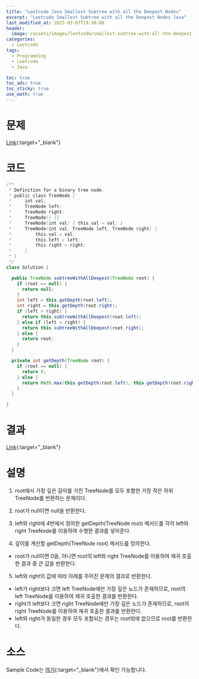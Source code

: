 ```yaml
---
title: "Leetcode Java Smallest Subtree with all the Deepest Nodes"
excerpt: "Leetcode Smallest Subtree with all the Deepest Nodes Java"
last_modified_at: 2023-03-07T19:30:00
header:
  image: /assets/images/leetcode/smallest-subtree-with-all-the-deepest-nodes.png
categories:
  - Leetcode
tags:
  - Programming
  - Leetcode
  - Java

toc: true
toc_ads: true
toc_sticky: true
use_math: true
---
```

# 문제
[Link](https://leetcode.com/problems/smallest-subtree-with-all-the-deepest-nodes){:target="_blank"}

# 코드
```java
/**
 * Definition for a binary tree node.
 * public class TreeNode {
 *     int val;
 *     TreeNode left;
 *     TreeNode right;
 *     TreeNode() {}
 *     TreeNode(int val) { this.val = val; }
 *     TreeNode(int val, TreeNode left, TreeNode right) {
 *         this.val = val;
 *         this.left = left;
 *         this.right = right;
 *     }
 * }
 */
class Solution {

  public TreeNode subtreeWithAllDeepest(TreeNode root) {
    if (root == null) {
      return null;
    }
    int left = this.getDepth(root.left);
    int right = this.getDepth(root.right);
    if (left > right) {
      return this.subtreeWithAllDeepest(root.left);
    } else if (left < right) {
      return this.subtreeWithAllDeepest(root.right);
    } else {
      return root;
    }
  }

  private int getDepth(TreeNode root) {
    if (root == null) {
      return 0;
    } else {
      return Math.max(this.getDepth(root.left), this.getDepth(root.right)) + 1;
    }
  }

}
```

# 결과
[Link](https://leetcode.com/problems/all-nodes-distance-k-in-binary-tree/submissions/910084313/){:target="_blank"}

# 설명
1. root에서 가장 깊은 길이를 가진 TreeNode를 모두 포함한 가장 작은 하위 TreeNode를 반환하는 문제이다.

2. root가 null이면 null을 반환한다.

3. left와 right에 4번에서 정의한 getDepth(TreeNode root) 메서드를 각각 left와 right TreeNode를 이용하여 수행한 결과를 넣어준다.

4. 깊이를 계산할 getDepth(TreeNode root) 메서드를 정의한다.
- root가 null이면 0을, 아니면 root의 left와 right TreeNode를 이용하여 재귀 호출 한 결과 중 큰 값을 반환한다.

5. left와 right의 값에 따라 아래를 주어진 문제의 결과로 반환한다.
- left가 right보다 크면 left TreeNode에만 가장 깊은 노드가 존재하므로, root의 left TreeNode를 이용하여 재귀 호출한 결과를 반환한다.
- right가 left보다 크면 right TreeNode에만 가장 깊은 노드가 존재하므로, root의 right TreeNode를 이용하여 재귀 호출한 결과를 반환한다.
- left와 right가 동일한 경우 모두 포함되는 경우는 root밖에 없으므로 root를 반환한다.

# 소스
Sample Code는 [여기](https://github.com/GracefulSoul/leetcode/blob/master/src/main/java/gracefulsoul/problems/SmallestSubtreeWithAllTheDeepestNodes.java){:target="_blank"}에서 확인 가능합니다.